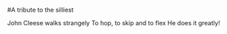 #A tribute to the silliest

John Cleese walks strangely
To hop, to skip and to flex
He does it greatly!
